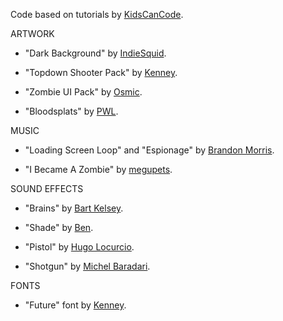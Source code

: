Code based on tutorials by [KidsCanCode](http://kidscancode.org/).


ARTWORK

* "Dark Background" by [IndieSquid](http://indiesquid.com/).

* "Topdown Shooter Pack" by [Kenney](https://www.kenney.nl/).

* "Zombie UI Pack" by [Osmic](https://opengameart.org/users/osmic).

* "Bloodsplats" by [PWL](https://opengameart.org/users/pwl).


MUSIC

* "Loading Screen Loop" and "Espionage" by [Brandon Morris](https://opengameart.org/users/haeldb).

* "I Became A Zombie" by [megupets](https://www.megupets.com/).


SOUND EFFECTS

* "Brains" by [Bart Kelsey](https://opengameart.org/users/bart).

* "Shade" by [Ben](https://opengameart.org/users/artisticdude).

* "Pistol" by [Hugo Locurcio](https://opengameart.org/users/calinou).

* "Shotgun" by [Michel Baradari](https://opengameart.org/users/qubodup).


FONTS

* "Future" font by [Kenney](https://www.kenney.nl/).
